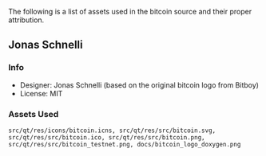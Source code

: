The following is a list of assets used in the bitcoin source and their proper attribution.

Jonas Schnelli
-----------------------

### Info
* Designer: Jonas Schnelli (based on the original bitcoin logo from Bitboy)
* License: MIT

### Assets Used
	src/qt/res/icons/bitcoin.icns, src/qt/res/src/bitcoin.svg,
	src/qt/res/src/bitcoin.ico, src/qt/res/src/bitcoin.png,
	src/qt/res/src/bitcoin_testnet.png, docs/bitcoin_logo_doxygen.png
